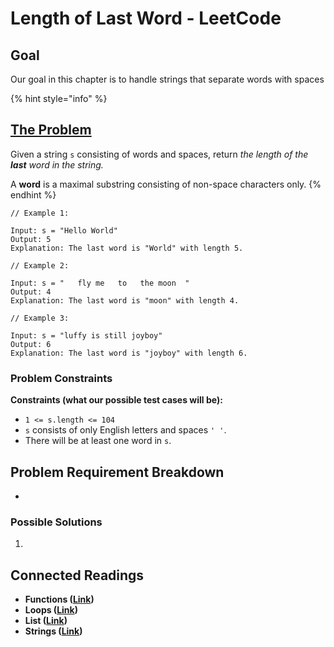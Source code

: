 # Length of Last Word - LeetCode

## Goal

Our goal in this chapter is to handle strings that separate words with spaces

{% hint style="info" %}
## [The Problem](https://leetcode.com/problems/length-of-last-word/description/)

Given a string `s` consisting of words and spaces, return _the length of the **last** word in the string._

A **word** is a maximal substring consisting of non-space characters only.
{% endhint %}

```
// Example 1:

Input: s = "Hello World"
Output: 5
Explanation: The last word is "World" with length 5.

// Example 2:

Input: s = "   fly me   to   the moon  "
Output: 4
Explanation: The last word is "moon" with length 4.

// Example 3:

Input: s = "luffy is still joyboy"
Output: 6
Explanation: The last word is "joyboy" with length 6.
```

### Problem Constraints

**Constraints (what our possible test cases will be):**

* `1 <= s.length <= 104`
* `s` consists of only English letters and spaces `' '`.
* There will be at least one word in `s`.

## Problem Requirement Breakdown

*

### Possible Solutions

1.

## Connected Readings

* **Functions (**[**Link**](../../02-programming-in-python/defining-functions/functions.md)**)**
* **Loops (**[**Link**](../../02-programming-in-python/iterations/)**)**
* **List (**[**Link**](../../02-programming-in-python/tuples-and-lists/list-basics.md)**)**
* **Strings (**[**Link**](../../02-programming-in-python/strings/)**)**
